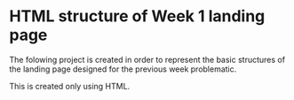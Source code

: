 # HTML structure of Week 1 landing page

The folowing project is created in order to represent the basic structures of the landing page designed for the previous week problematic.

This is created only using HTML.

